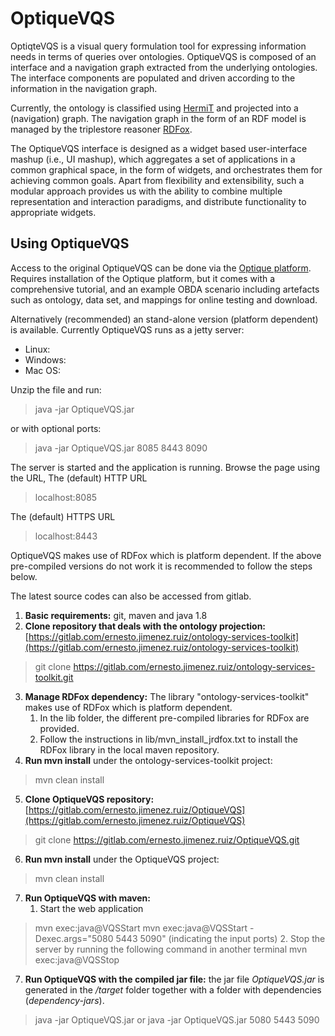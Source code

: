 # OptiqueVQS
OptiqteVQS is a visual query formulation tool for expressing information needs in terms of queries over ontologies. OptiqueVQS is composed of an interface and a navigation graph extracted from the underlying ontologies. The interface components are populated and driven according to the information in the navigation graph.

Currently, the ontology is classified using [HermiT](http://www.cs.ox.ac.uk/isg/tools/HermiT/) and projected into a (navigation) graph. The navigation graph in the form of an RDF model is managed by the triplestore reasoner [RDFox](http://www.cs.ox.ac.uk/isg/tools/RDFox/).

The OptiqueVQS interface is designed as a widget based user-interface mashup (i.e., UI mashup), which aggregates a set of applications in a common graphical space, in the form of widgets, and orchestrates them for achieving common goals. Apart from flexibility and extensibility, such a modular approach provides us with the ability to combine multiple representation and interaction paradigms, and distribute functionality to appropriate widgets.


## Using OptiqueVQS

Access to the original OptiqueVQS can be done via the [Optique platform](http://optique-project.eu/northwind-tutorial/). Requires installation of the Optique platform, but it comes with a comprehensive tutorial, and an example OBDA scenario including artefacts such as ontology, data set, and mappings for online testing and download.

Alternatively (recommended) an stand-alone version (platform dependent) is available. Currently OptiqueVQS runs as a jetty server:

- Linux: 
- Windows: 
- Mac OS: 

Unzip the file and run:
> java -jar OptiqueVQS.jar

or with optional ports:
> java -jar OptiqueVQS.jar 8085 8443 8090


The server is started and the application is running. 
Browse the page using the URL, The (default) HTTP URL
> localhost:8085 

The (default) HTTPS URL
> localhost:8443


OptiqueVQS makes use of RDFox which is platform dependent. If the above pre-compiled versions do not work it is recommended to follow the steps below.


The latest source codes can also be accessed from gitlab. 

1. **Basic requirements:** git, maven and java 1.8
2. **Clone repository that deals with the ontology projection:** [https://gitlab.com/ernesto.jimenez.ruiz/ontology-services-toolkit](https://gitlab.com/ernesto.jimenez.ruiz/ontology-services-toolkit)
> git clone https://gitlab.com/ernesto.jimenez.ruiz/ontology-services-toolkit.git
3. **Manage RDFox dependency:** The library "ontology-services-toolkit" makes use of RDFox which is platform dependent. 
	1. In the lib folder, the different pre-compiled libraries for RDFox are provided.
	2. Follow the instructions in lib/mvn_install_jrdfox.txt to install the RDFox library in the local maven repository.
4. **Run mvn install** under the ontology-services-toolkit project:
> mvn clean install
5. **Clone OptiqueVQS repository:** [https://gitlab.com/ernesto.jimenez.ruiz/OptiqueVQS](https://gitlab.com/ernesto.jimenez.ruiz/OptiqueVQS)
> git clone https://gitlab.com/ernesto.jimenez.ruiz/OptiqueVQS.git
6. **Run mvn install** under the OptiqueVQS project:
> mvn clean install
7. **Run OptiqueVQS with maven:**
	1. Start the web application
> mvn exec:java@VQSStart
> mvn exec:java@VQSStart -Dexec.args="5080 5443 5090" (indicating the input ports)
	2. Stop the server by running the following command in another terminal
> mvn exec:java@VQSStop 
7. **Run OptiqueVQS with the compiled jar file:** the jar file *OptiqueVQS.jar* is generated in the */target* folder together with a folder with dependencies (*dependency-jars*).
> java -jar OptiqueVQS.jar
or
> java -jar OptiqueVQS.jar 5080 5443 5090

